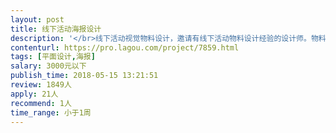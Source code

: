 ```yaml
---                
layout: post       
title: 线下活动海报设计           
description: '</br>线下活动视觉物料设计，邀请有线下活动物料设计经验的设计师。物料数量，背景板2个，展架海报1个，活动指引牌1个，线下拍照板3个！由统一主kv延展即可。</br>'     
contenturl: https://pro.lagou.com/project/7859.html      
tags: [平面设计,海报]            
salary: 3000元以下          
publish_time: 2018-05-15 13:21:51         
review: 1849人                   
apply: 21人                   
recommend: 1人                   
time_range: 小于1周              
---                 
```

